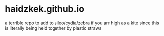 # haidzkek.github.io
a terrible repo to add to sileo/cydia/zebra if you are high as a kite since this is literally being held together by plastic straws
